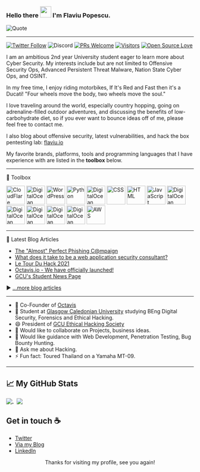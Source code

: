 ### Hello there <img src="https://raw.githubusercontent.com/MartinHeinz/MartinHeinz/master/wave.gif" width="30px"> I'm Flaviu Popescu.

![Quote](https://github-readme-quotes.herokuapp.com/quote?theme=tokyonight&animation=default&layout=default&font=default)

---

[![Twitter Follow](https://img.shields.io/twitter/follow/flavsecurity?label=People%20following%20me%20on%20Twitter&style=social)](https://twitter.com/intent/follow?screen_name=flavsecurity) ![Discord](https://img.shields.io/discord/380886988922028034?style=flat-square) [![PRs Welcome](https://img.shields.io/badge/PRs-welcome-brightgreen.svg?style=flat&logo=github)](https://github.com/flaviupopescu) [![Visitors](https://visitor-badge.glitch.me/badge?page_id=flaviupopescu.visitor-badge)](https://github.com/flaviupopescu) [![Open Source Love](https://badges.frapsoft.com/os/v2/open-source.svg?v=103)](https://github.com/flaviupopescu)


I am an ambitious 2nd year University student eager to learn more about Cyber Security. My interests include but are not limited to Offensive Security Ops, Advanced Persistent Threat Malware, Nation State Cyber Ops, and OSINT.

In my free time, I enjoy riding motorbikes, If It's Red and Fast then it's a Ducati!
"Four wheels move the body, two wheels move the soul."

I love traveling around the world, especially country hopping, going on adrenaline-filled outdoor adventures, and discussing the benefits of low-carbohydrate diet, so if you ever want to bounce ideas off of me, please feel free to contact me.

I also blog about offensive security, latest vulnerabilities, and hack the box pentesting lab: [flaviu.io](https://flaviu.io)

My favorite brands, platforms, tools and programming languages that I have experience with are listed in the **toolbox** below.

---

🧰 Toolbox

<img src="https://cdn.worldvectorlogo.com/logos/cloudflare-1.svg" alt="CloudFlare" width="50" height="50"/>&nbsp;<img src="https://cdn.worldvectorlogo.com/logos/digitalocean-logo.svg" alt="DigitalOcean" width="50" height="50"/>&nbsp;<img src="https://cdn.worldvectorlogo.com/logos/wordpress-blue.svg" alt="WordPress" width="50" height="50"/>
<img src="https://cdn.worldvectorlogo.com/logos/python-4.svg" alt="Python" width="50" height="50"/>&nbsp;<img src="https://cdn.worldvectorlogo.com/logos/bash-1.svg" alt="DigitalOcean" width="50" height="50"/>&nbsp;<img src="https://cdn.worldvectorlogo.com/logos/css-5.svg" alt="CSS" width="50" height="50"/> 
<img src="https://cdn.worldvectorlogo.com/logos/html5.svg" alt="HTML" width="50" height="50"/>&nbsp;<img src="https://cdn.worldvectorlogo.com/logos/logo-javascript.svg" alt="JavaScript" width="50" height="50"/>&nbsp;<img src="https://cdn.worldvectorlogo.com/logos/php-1.svg" alt="DigitalOcean" width="50" height="50"/>
<img src="https://cdn.worldvectorlogo.com/logos/bitcoin-logo.svg" alt="DigitalOcean" width="50" height="50"/>&nbsp;<img src="https://cdn.worldvectorlogo.com/logos/blockchain.svg" alt="DigitalOcean" width="50" height="50"/>&nbsp;<img src="https://cdn.worldvectorlogo.com/logos/hackerone.svg" alt="DigitalOcean" width="50" height="50"/>&nbsp;<img src="https://cdn.worldvectorlogo.com/logos/ducati-corse-3.svg" alt="DigitalOcean" width="50" height="50"/>&nbsp;<img src="https://cdn.worldvectorlogo.com/logos/amazon-2.svg" alt="AWS" width="50" height="50"/>

---

📘 Latest Blog Articles

<!-- BLOG-POST-LIST:START -->
- [The "Almost" Perfect Phishing C@mpaign](https://flaviu.io/the-almost-perfect-phishing-campaign/)
- [What does it take to be a web application security consultant?](https://flaviu.io/what-does-it-take-to-be-a-application-security-consultant/)
- [Le Tour Du Hack 2021](https://flaviu.io/le-tour-du-hack-2021/)
- [Octavis.io - We have officially launched!](https://flaviu.io/octavis-officially-launched/)
- [GCU's Student News Page](https://flaviu.io/gcu-student-news-cyber-security/)
<!-- BLOG-POST-LIST:END -->

▶ [...more blog articles](https://flaviu.io/)

---

- 🔭 Co-Founder of [Octavis](https://octavis.io/)
- 🌱 Student at [Glasgow Caledonian University](https://gcu.ac.uk) studying BEng Digital Security, Forensics and Ethical Hacking.
- 😄 President of [GCU Ethical Hacking Society](https://gcuhacking.com/)
- 👯 Would like to collaborate on Projects, business ideas. 
- 🤔 Would like guidance with Web Development, Penetration Testing, Bug Bounty Hunting.
- 💬 Ask me about Hacking.
- ⚡ Fun fact: Toured Thailand on a Yamaha MT-09.

---

## &#x1f4c8; My GitHub Stats

<a href="https://github.com/flaviupopescu/">
  <img align="center" src="https://github-readme-stats.vercel.app/api?username=FlaviuPopescu&theme=radical" />
</a>
&nbsp;
<a href="https://github.com/flaviupopescu/">
  <img align="center" src="https://github-readme-stats.vercel.app/api/top-langs/?username=FlaviuPopescu&theme=radical" />
</a>

## Get in touch :coffee:

- [Twitter](https://twitter.com/flavsecurity)
- [Via my Blog](https://flaviu.io/)
- [LinkedIn](https://www.linkedin.com/in/flaviu-popescu/)

<p align="center"> 
  Thanks for visiting my profile, see you again!<br>
</p>
